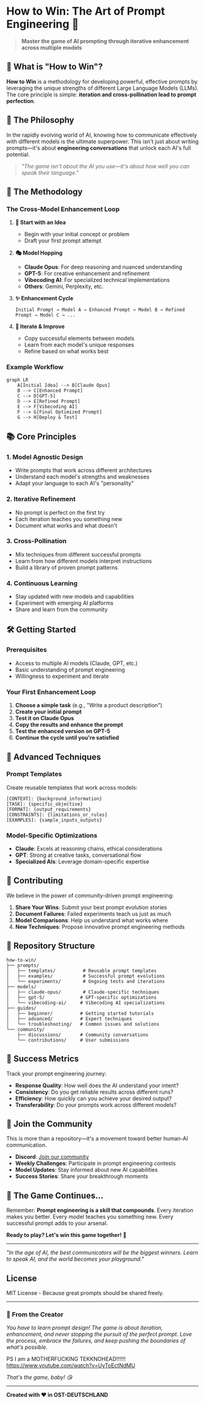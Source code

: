 # How to Win: The Art of Prompt Engineering 🚀

> **Master the game of AI prompting through iterative enhancement across multiple models**

## 🎯 What is "How to Win"?

**How to Win** is a methodology for developing powerful, effective prompts by leveraging the unique strengths of different Large Language Models (LLMs). The core principle is simple: **iteration and cross-pollination lead to prompt perfection**.

## 🧠 The Philosophy

In the rapidly evolving world of AI, knowing how to communicate effectively with different models is the ultimate superpower. This isn't just about writing prompts—it's about **engineering conversations** that unlock each AI's full potential.

> *"The game isn't about the AI you use—it's about how well you can speak their language."*

## 🔄 The Methodology

### The Cross-Model Enhancement Loop

1. **🌱 Start with an Idea**
   - Begin with your initial concept or problem
   - Draft your first prompt attempt

2. **🎭 Model Hopping**
   - **Claude Opus**: For deep reasoning and nuanced understanding
   - **GPT-5**: For creative enhancement and refinement
   - **Vibecoding AI**: For specialized technical implementations
   - **Others**: Gemini, Perplexity, etc.

3. **✨ Enhancement Cycle**
   ```
   Initial Prompt → Model A → Enhanced Prompt → Model B → Refined Prompt → Model C → ...
   ```

4. **🔄 Iterate & Improve**
   - Copy successful elements between models
   - Learn from each model's unique responses
   - Refine based on what works best

### Example Workflow

```mermaid
graph LR
    A[Initial Idea] --> B[Claude Opus]
    B --> C[Enhanced Prompt]
    C --> D[GPT-5]
    D --> E[Refined Prompt]
    E --> F[Vibecoding AI]
    F --> G[Final Optimized Prompt]
    G --> H[Deploy & Test]
```

## 📚 Core Principles

### 1. **Model Agnostic Design**
- Write prompts that work across different architectures
- Understand each model's strengths and weaknesses
- Adapt your language to each AI's "personality"

### 2. **Iterative Refinement**
- No prompt is perfect on the first try
- Each iteration teaches you something new
- Document what works and what doesn't

### 3. **Cross-Pollination**
- Mix techniques from different successful prompts
- Learn from how different models interpret instructions
- Build a library of proven prompt patterns

### 4. **Continuous Learning**
- Stay updated with new models and capabilities
- Experiment with emerging AI platforms
- Share and learn from the community

## 🛠️ Getting Started

### Prerequisites
- Access to multiple AI models (Claude, GPT, etc.)
- Basic understanding of prompt engineering
- Willingness to experiment and iterate

### Your First Enhancement Loop

1. **Choose a simple task** (e.g., "Write a product description")
2. **Create your initial prompt**
3. **Test it on Claude Opus**
4. **Copy the results and enhance the prompt**
5. **Test the enhanced version on GPT-5**
6. **Continue the cycle until you're satisfied**

## 📖 Advanced Techniques

### Prompt Templates
Create reusable templates that work across models:

```
[CONTEXT]: {background_information}
[TASK]: {specific_objective}
[FORMAT]: {output_requirements}
[CONSTRAINTS]: {limitations_or_rules}
[EXAMPLES]: {sample_inputs_outputs}
```

### Model-Specific Optimizations
- **Claude**: Excels at reasoning chains, ethical considerations
- **GPT**: Strong at creative tasks, conversational flow
- **Specialized AIs**: Leverage domain-specific expertise

## 🤝 Contributing

We believe in the power of community-driven prompt engineering:

1. **Share Your Wins**: Submit your best prompt evolution stories
2. **Document Failures**: Failed experiments teach us just as much
3. **Model Comparisons**: Help us understand what works where
4. **New Techniques**: Propose innovative prompt engineering methods

## 📁 Repository Structure

```
how-to-win/
├── prompts/
│   ├── templates/          # Reusable prompt templates
│   ├── examples/           # Successful prompt evolutions
│   └── experiments/        # Ongoing tests and iterations
├── models/
│   ├── claude-opus/        # Claude-specific techniques
│   ├── gpt-5/             # GPT-specific optimizations
│   └── vibecoding-ai/     # Vibecoding AI specializations
├── guides/
│   ├── beginner/          # Getting started tutorials
│   ├── advanced/          # Expert techniques
│   └── troubleshooting/   # Common issues and solutions
└── community/
    ├── discussions/       # Community conversations
    └── contributions/     # User submissions
```

## 🎯 Success Metrics

Track your prompt engineering journey:
- **Response Quality**: How well does the AI understand your intent?
- **Consistency**: Do you get reliable results across different runs?
- **Efficiency**: How quickly can you achieve your desired output?
- **Transferability**: Do your prompts work across different models?

## 🌟 Join the Community

This is more than a repository—it's a movement toward better human-AI communication.

- **Discord**: [Join our community](link-to-discord)
- **Weekly Challenges**: Participate in prompt engineering contests
- **Model Updates**: Stay informed about new AI capabilities
- **Success Stories**: Share your breakthrough moments

## 🚀 The Game Continues...

Remember: **Prompt engineering is a skill that compounds**. Every iteration makes you better. Every model teaches you something new. Every successful prompt adds to your arsenal.

**Ready to play? Let's win this game together!** 💪

---

*"In the age of AI, the best communicators will be the biggest winners. Learn to speak AI, and the world becomes your playground."*

## License

MIT License - Because great prompts should be shared freely.

---

### 💝 From the Creator

*You have to learn prompt design! The game is about iteration, enhancement, and never stopping the pursuit of the perfect prompt. Love the process, embrace the failures, and keep pushing the boundaries of what's possible.*

PS I am a MOTHERFUCKING TEKKNOHEAD!!!!!!
https://www.youtube.com/watch?v=UyToEctNdMU

*That's the game, baby! 😘*

---

**Created with ❤️ in OST-DEUTSCHLAND**
